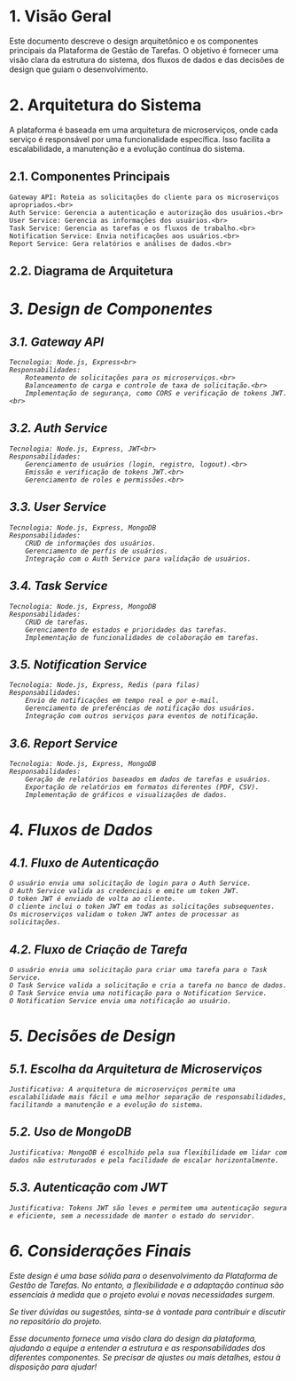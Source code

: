 # 1. Visão Geral

Este documento descreve o design arquitetônico e os componentes principais da Plataforma de Gestão de Tarefas. O objetivo é fornecer uma visão clara da estrutura do sistema, dos fluxos de dados e das decisões de design que guiam o desenvolvimento.

# 2. Arquitetura do Sistema

A plataforma é baseada em uma arquitetura de microserviços, onde cada serviço é responsável por uma funcionalidade específica. Isso facilita a escalabilidade, a manutenção e a evolução contínua do sistema.

## 2.1. Componentes Principais

    Gateway API: Roteia as solicitações do cliente para os microserviços apropriados.<br>
    Auth Service: Gerencia a autenticação e autorização dos usuários.<br>
    User Service: Gerencia as informações dos usuários.<br>
    Task Service: Gerencia as tarefas e os fluxos de trabalho.<br>
    Notification Service: Envia notificações aos usuários.<br>
    Report Service: Gera relatórios e análises de dados.<br>

## 2.2. Diagrama de Arquitetura

<EM ANDAMENTO>

# 3. Design de Componentes

## 3.1. Gateway API

    Tecnologia: Node.js, Express<br>
    Responsabilidades:
        Roteamento de solicitações para os microserviços.<br>
        Balanceamento de carga e controle de taxa de solicitação.<br>
        Implementação de segurança, como CORS e verificação de tokens JWT.<br>

## 3.2. Auth Service

    Tecnologia: Node.js, Express, JWT<br>
    Responsabilidades:
        Gerenciamento de usuários (login, registro, logout).<br>
        Emissão e verificação de tokens JWT.<br>
        Gerenciamento de roles e permissões.<br>

## 3.3. User Service

    Tecnologia: Node.js, Express, MongoDB
    Responsabilidades:
        CRUD de informações dos usuários.
        Gerenciamento de perfis de usuários.
        Integração com o Auth Service para validação de usuários.

## 3.4. Task Service

    Tecnologia: Node.js, Express, MongoDB
    Responsabilidades:
        CRUD de tarefas.
        Gerenciamento de estados e prioridades das tarefas.
        Implementação de funcionalidades de colaboração em tarefas.

## 3.5. Notification Service

    Tecnologia: Node.js, Express, Redis (para filas)
    Responsabilidades:
        Envio de notificações em tempo real e por e-mail.
        Gerenciamento de preferências de notificação dos usuários.
        Integração com outros serviços para eventos de notificação.

## 3.6. Report Service

    Tecnologia: Node.js, Express, MongoDB
    Responsabilidades:
        Geração de relatórios baseados em dados de tarefas e usuários.
        Exportação de relatórios em formatos diferentes (PDF, CSV).
        Implementação de gráficos e visualizações de dados.

# 4. Fluxos de Dados

## 4.1. Fluxo de Autenticação

    O usuário envia uma solicitação de login para o Auth Service.
    O Auth Service valida as credenciais e emite um token JWT.
    O token JWT é enviado de volta ao cliente.
    O cliente inclui o token JWT em todas as solicitações subsequentes.
    Os microserviços validam o token JWT antes de processar as solicitações.

## 4.2. Fluxo de Criação de Tarefa

    O usuário envia uma solicitação para criar uma tarefa para o Task Service.
    O Task Service valida a solicitação e cria a tarefa no banco de dados.
    O Task Service envia uma notificação para o Notification Service.
    O Notification Service envia uma notificação ao usuário.

# 5. Decisões de Design

## 5.1. Escolha da Arquitetura de Microserviços

    Justificativa: A arquitetura de microserviços permite uma escalabilidade mais fácil e uma melhor separação de responsabilidades, facilitando a manutenção e a evolução do sistema.

## 5.2. Uso de MongoDB

    Justificativa: MongoDB é escolhido pela sua flexibilidade em lidar com dados não estruturados e pela facilidade de escalar horizontalmente.

## 5.3. Autenticação com JWT

    Justificativa: Tokens JWT são leves e permitem uma autenticação segura e eficiente, sem a necessidade de manter o estado do servidor.

# 6. Considerações Finais

Este design é uma base sólida para o desenvolvimento da Plataforma de Gestão de Tarefas. No entanto, a flexibilidade e a adaptação contínua são essenciais à medida que o projeto evolui e novas necessidades surgem.

Se tiver dúvidas ou sugestões, sinta-se à vontade para contribuir e discutir no repositório do projeto.

Esse documento fornece uma visão clara do design da plataforma, ajudando a equipe a entender a estrutura e as responsabilidades dos diferentes componentes. Se precisar de ajustes ou mais detalhes, estou à disposição para ajudar!